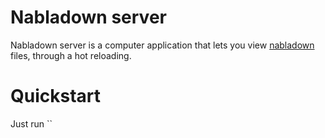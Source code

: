 # Nabladown server

Nabladown server is a computer application that lets you view [nabladown][nabla] files, through a hot reloading.

# Quickstart

Just run ``

[nabla]: https://pedroth.github.io/nabladown.js
